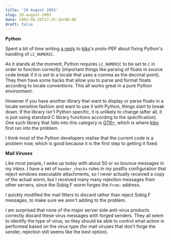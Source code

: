```yaml
---
title: '20 August 2003'
slug: 20-august-2003
date: 2003-08-20T17:25:16+08:00
draft: false
---
```


**Python**

Spent a bit of time writing [a
reply](http://mail.python.org/pipermail/python-dev/2003-August/037744.html)
to [kiko](http://www.advogato.org/person/kiko/)\'s proto-PEP about
fixing Python\'s handling of `LC_NUMERIC`.

As it stands at the moment, Python requires `LC_NUMERIC` to be set to
`C` in order to function correctly (important things like parsing of
floats in source code break if it is set to a locale that uses a comma
as the decimal point). They then have some hacks that allow you to parse
and format floats according to locale conventions. This all works great
in a pure Python environment.

However if you have another library that want to display or parse floats
in a locale sensitive fashion and want to use it with Python, things
start to break down. If the library isn\'t Python specific, it is
unlikely to change (after all, it is just using standard C library
functions according to the specification). One such library that falls
into this category is [GTK+](http://www.gtk.org), which is where
[kiko](http://www.advogato.org/person/kiko/) first ran into the problem.

I think most of the Python developers realise that the current code is a
problem now, which is good because it is the first step to getting it
fixed.

**Mail Viruses**

Like most people, I woke up today with about 50 or so bounce messages in
my inbox. I have a set of `header_checks` rules in my postfix
configuration that reject windows executable attachments, so I never
actually received a copy of the actual worm, but I received many many
rejection messages from other servers, since the Sobig.F worm forges the
`From:` address.

I quickly modified the mail filters to discard rather than reject
Sobig.F messages, to make sure we aren\'t adding to the problem.

I am surprised that none of the major server side anti-virus products
correctly discard these virus messages with forged senders. They all
seem to identify the type of virus, so they should be able to control
what action is performed based on the virus type (for mail viruses that
don\'t forge the sender, rejection still seems like the best option).
